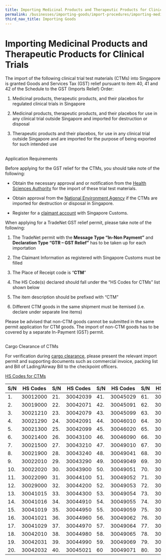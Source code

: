 ```yaml
---
title: Importing Medicinal Products and Therapeutic Products for Clinical Trials
permalink: /businesses/importing-goods/import-procedures/importing-medical-products-and-therapeutic-products-for-clinical-trials
third_nav_title: Importing Goods
---
```

# Importing Medicinal Products and Therapeutic Products for Clinical Trials

The import of the following clinical trial test materials (CTMs) into Singapore is granted Goods and Services Tax (GST) relief pursuant to item 40, 41 and 42 of the Schedule to the GST (Imports Relief) Order:  

1.  Medicinal products, therapeutic products, and their placebos for regulated clinical trials in Singapore
    
2.  Medicinal products, therapeutic products, and their placebos for use in any clinical trial outside Singapore and imported for destruction or disposal
    
3.  Therapeutic products and their placebos, for  use in any clinical trial outside Singapore and are imported for the purpose of being exported for such intended use
    

##   
Application Requirements

Before applying for the GST relief for the CTMs, you should take note of the following:

-   Obtain the necessary approval and or notification from the [Health Sciences Authority](http://www.hsa.gov.sg/content/hsa/en/Health_Products_Regulation/Clinical_Trials/Overview.html) for the import of these trial test materials.
    
-   Obtain approval from the [National Environment Agency](http://www.nea.gov.sg/energy-waste/waste-management) if the CTMs are imported for destruction or disposal in Singapore.
    
-   Register for a [claimant account](https://www.customs.gov.sg/businesses/registering-to-trade/registration-procedures/register-claimants) with Singapore Customs.
    

When applying for a TradeNet GST relief permit, please take note of the following:  
  

1.  The TradeNet permit with the **Message Type “In-Non Payment”** and **Declaration Type “GTR – GST Relief”** has to be taken up for each importation
    
2.  The Claimant Information as registered with Singapore Customs must be filled
    
3.  The Place of Receipt code is “**CTM**”
    
4.  The HS Code(s) declared should fall under the “HS Codes for CTMs” list shown below
5.  The item description should be prefixed with “CTM”
6.  Different CTM goods in the same shipment must be itemised (i.e. declare under separate line items)

Please be advised that non-CTM goods cannot be submitted in the same permit application for CTM goods. The import of non-CTM goods has to be covered by a separate In-Payment (GST) permit.

##   
Cargo Clearance of CTMs

For verification during  [cargo clearance](https://www.ica.gov.sg/enteringanddeparting/cargo_postal_info), please present the relevant import permit and supporting documents such as commercial invoice, packing list and Bill of Lading/Airway Bill to the checkpoint officers.

[HS Codes for CTMs](https://www.customs.gov.sg/businesses/importing-goods/import-procedures/importing-medical-products-and-therapeutic-products-for-clinical-trials#item-heading-ed15d99a-19c2-4e8a-ab5d-3afcc324dcf8)

| S/N | HS Codes | S/N | HS Codes | S/N | HS Codes | S/N | HS Codes 
|--|--|--|--|--|--|--|--|
| 1. | 30012000 | 21. | 30042039 | 41. | 30045029 | 61. | 30049072 |
| 2. | 30019000 | 22. | 30042071 | 42. | 30045091 | 62. | 30049079 |
| 3. | 30021210 | 23. | 30042079 | 43. | 30045099 | 63. | 30049081 |
| 4. | 30021290 | 24. | 30042091 | 44. | 30046010 | 64. | 30049082 |
| 5. | 30021300 | 25. | 30042099 | 45. | 30046020 | 65. | 30049089 |
| 6. | 30021400 | 26. | 30043100 | 46. | 30046090 | 66. | 30049092 |
| 7. | 30021500 | 27. | 30043210 | 47. | 30049010 | 67. | 30049093 |
| 8. |   30021900 | 28. | 30043240 | 48. | 30049041 | 68. | 30049094 |
| 9. | 30022010 | 29. | 30043290 | 49. | 30049049 | 69. | 30049095 |
| 10. | 30022020 | 30. | 30043900 |50.  | 30049051 | 70. | 30049096 |
| 11. | 30022090 | 31. | 30044100 |51.  | 30049052 | 71. | 30049098 |
| 12. | 30029000 | 32. | 30044200 |52.  | 30049053 |72.  | 30049099 |
| 13.| 30041015 |  33.| 30044300 | 53. | 30049054 | 73. | 30063010 |
| 14. | 30041016 | 34. | 30044910 |54. | 30049055 | 74. | 30063030 |
| 15. | 30041019 | 35. | 30044950 | 55. | 30049059 |75.  | 30063090 |
| 16. | 30041021 | 36. | 30044960 | 56. | 30049062 |76.  | 30066000 |
| 17. | 30041029 | 37. | 30044970 | 57. | 30049064 |77.  | 30021400 |
| 18. | 30042010 | 38. | 30044980 | 58. | 30049065 |78.  | 30021500 |
| 19. | 30042031 | 39. | 30044990 | 59. | 30049069 |79.  | 30021210 |
| 20. | 30042032 | 40. | 30045021 | 60 | 30049071 | 80. | 30021300 |

